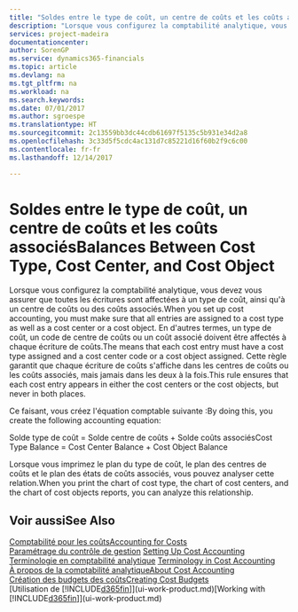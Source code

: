 ```yaml
---
title: "Soldes entre le type de coût, un centre de coûts et les coûts associés | Microsoft Docs"
description: "Lorsque vous configurez la comptabilité analytique, vous devez vous assurer que toutes les écritures sont affectées à un type de coût, ainsi qu'à un centre de coûts ou des coûts associés. En d'autres termes, un type de coût, un code de centre de coûts ou un coût associé doivent être affectés à chaque écriture de coûts. Cette règle garantit que chaque écriture de coûts s'affiche dans les centres de coûts ou les coûts associés, mais jamais dans les deux à la fois."
services: project-madeira
documentationcenter: 
author: SorenGP
ms.service: dynamics365-financials
ms.topic: article
ms.devlang: na
ms.tgt_pltfrm: na
ms.workload: na
ms.search.keywords: 
ms.date: 07/01/2017
ms.author: sgroespe
ms.translationtype: HT
ms.sourcegitcommit: 2c13559bb3dc44cdb61697f5135c5b931e34d2a8
ms.openlocfilehash: 3c33d5f5cdc4ac131d7c85221d16f60b2f9c6c00
ms.contentlocale: fr-fr
ms.lasthandoff: 12/14/2017

---
```

# <a name="balances-between-cost-type-cost-center-and-cost-object"></a><span data-ttu-id="14643-105">Soldes entre le type de coût, un centre de coûts et les coûts associés</span><span class="sxs-lookup"><span data-stu-id="14643-105">Balances Between Cost Type, Cost Center, and Cost Object</span></span>
<span data-ttu-id="14643-106">Lorsque vous configurez la comptabilité analytique, vous devez vous assurer que toutes les écritures sont affectées à un type de coût, ainsi qu'à un centre de coûts ou des coûts associés.</span><span class="sxs-lookup"><span data-stu-id="14643-106">When you set up cost accounting, you must make sure that all entries are assigned to a cost type as well as a cost center or a cost object.</span></span> <span data-ttu-id="14643-107">En d'autres termes, un type de coût, un code de centre de coûts ou un coût associé doivent être affectés à chaque écriture de coûts.</span><span class="sxs-lookup"><span data-stu-id="14643-107">The means that each cost entry must have a cost type assigned and a cost center code or a cost object assigned.</span></span> <span data-ttu-id="14643-108">Cette règle garantit que chaque écriture de coûts s'affiche dans les centres de coûts ou les coûts associés, mais jamais dans les deux à la fois.</span><span class="sxs-lookup"><span data-stu-id="14643-108">This rule ensures that each cost entry appears in either the cost centers or the cost objects, but never in both places.</span></span>  

 <span data-ttu-id="14643-109">Ce faisant, vous créez l'équation comptable suivante :</span><span class="sxs-lookup"><span data-stu-id="14643-109">By doing this, you create the following accounting equation:</span></span>  

 <span data-ttu-id="14643-110">Solde type de coût = Solde centre de coûts + Solde coûts associés</span><span class="sxs-lookup"><span data-stu-id="14643-110">Cost Type Balance = Cost Center Balance + Cost Object Balance</span></span>  

 <span data-ttu-id="14643-111">Lorsque vous imprimez le plan du type de coût, le plan des centres de coûts et le plan des états de coûts associés, vous pouvez analyser cette relation.</span><span class="sxs-lookup"><span data-stu-id="14643-111">When you print the chart of cost type, the chart of cost centers, and the chart of cost objects reports, you can analyze this relationship.</span></span>  

## <a name="see-also"></a><span data-ttu-id="14643-112">Voir aussi</span><span class="sxs-lookup"><span data-stu-id="14643-112">See Also</span></span>  
[<span data-ttu-id="14643-113">Comptabilité pour les coûts</span><span class="sxs-lookup"><span data-stu-id="14643-113">Accounting for Costs</span></span>](finance-manage-cost-accounting.md)  
 <span data-ttu-id="14643-114">[Paramétrage du contrôle de gestion](finance-set-up-cost-accounting.md) </span><span class="sxs-lookup"><span data-stu-id="14643-114">[Setting Up Cost Accounting](finance-set-up-cost-accounting.md) </span></span>  
 <span data-ttu-id="14643-115">[Terminologie en comptabilité analytique](finance-terminology-in-cost-accounting.md) </span><span class="sxs-lookup"><span data-stu-id="14643-115">[Terminology in Cost Accounting](finance-terminology-in-cost-accounting.md) </span></span>  
 [<span data-ttu-id="14643-116">À propos de la comptabilité analytique</span><span class="sxs-lookup"><span data-stu-id="14643-116">About Cost Accounting</span></span>](finance-about-cost-accounting.md)  
 [<span data-ttu-id="14643-117">Création des budgets des coûts</span><span class="sxs-lookup"><span data-stu-id="14643-117">Creating Cost Budgets</span></span>](finance-create-cost-budgets.md)  
 <span data-ttu-id="14643-118">[Utilisation de [!INCLUDE[d365fin](includes/d365fin_md.md)]](ui-work-product.md)</span><span class="sxs-lookup"><span data-stu-id="14643-118">[Working with [!INCLUDE[d365fin](includes/d365fin_md.md)]](ui-work-product.md)</span></span>


